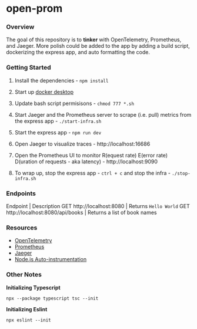# open-prom

### Overview

The goal of this repository is to **tinker** with OpenTelemetry, Prometheus, and Jaeger. More polish could be added to the app by adding a build script, dockerizing the express app, and auto formatting the code.

### Getting Started

1. Install the dependencies - `npm install`

2. Start up [docker desktop](https://www.docker.com/products/docker-desktop/)

3. Update bash script permisisons - `chmod 777 *.sh`

4. Start Jaeger and the Prometheus server to scrape (i.e. pull) metrics from the express app - `./start-infra.sh`

5. Start the express app - `npm run dev`

6. Open Jaeger to visualize traces - http://localhost:16686

7. Open the Prometheus UI to monitor R(equest rate) E(error rate) D(uration of requests - aka latency) - http://localhost:9090

8. To wrap up, stop the express app - `ctrl + c` and stop the infra - `./stop-infra.sh`

### Endpoints

Endpoint | Description
GET http://localhost:8080 | Returns `Hello World`
GET http://localhost:8080/api/books | Returns a list of book names

### Resources

- [OpenTelemetry](https://opentelemetry.io/)
- [Prometheus](https://prometheus.io/)
- [Jaeger](https://www.jaegertracing.io/docs/1.21/opentelemetry/)
- [Node.js Auto-instrumentation](https://github.com/open-telemetry/opentelemetry-js-contrib/tree/main/metapackages/auto-instrumentations-node#readme)


### Other Notes

**Initializing Typescript**

`npx --package typescript tsc --init`

**Initializing Eslint**

`npx eslint --init`

